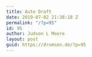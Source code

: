 ```yaml
---
title: Auto Draft
date: 2019-07-02 21:38:18 Z
permalink: "/?p=95"
id: 95
author: Judson L Moore
layout: post
guid: https://drumson.de/?p=95
---
```


